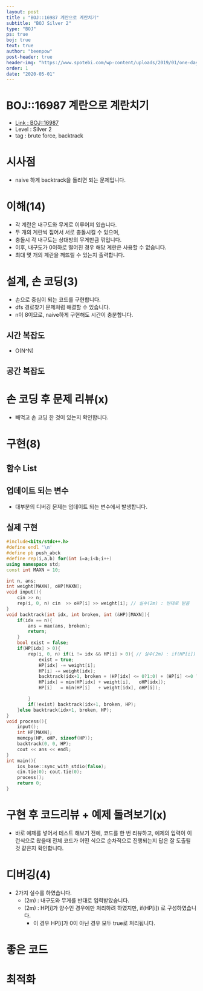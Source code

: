 ```yaml
---
layout: post
title : "BOJ::16987 계란으로 계란치기"
subtitle: "BOJ Silver 2"
type: "BOJ"
ps: true
boj: true
text: true
author: "beenpow"
post-header: true
header-img: "https://www.spotebi.com/wp-content/uploads/2019/01/one-day-day-one-workout-motivation-spotebi.jpg"
order: 1
date: "2020-05-01"
---
```

# BOJ::16987 계란으로 계란치기
- [Link : BOJ::16987](https://www.acmicpc.net/problem/16987)
- Level : Silver 2
- tag : brute force, backtrack

# 시사점
- naive 하게 backtrack을 돌리면 되는 문제입니다.

# 이해(14)
- 각 계란은 내구도와 무게로 이루어져 있습니다.
- 두 개의 계란씩 집어서 서로 충돌시킬 수 있으며,
- 충돌시 각 내구도는 상대방의 무게만큼 깎입니다.
- 이후, 내구도가 0이하로 떨어진 경우 해당 계란은 사용할 수 없습니다.
- 최대 몇 개의 계란을 깨뜨릴 수 있는지 출력합니다.

# 설계, 손 코딩(3)
- 손으로 중심이 되는 코드를 구현합니다.
- dfs 경로찾기 문제처럼 해결할 수 있습니다.
- n이 8이므로, naive하게 구현해도 시간이 충분합니다.

## 시간 복잡도
- O(N^N) 

## 공간 복잡도

# 손 코딩 후 문제 리뷰(x)
- 빼먹고 손 코딩 한 것이 있는지 확인합니다.

# 구현(8)

## 함수 List 

## 업데이트 되는 변수
- 대부분의 디버깅 문제는 업데이트 되는 변수에서 발생합니다.

## 실제 구현 

```cpp
#include<bits/stdc++.h>
#define endl '\n'
#define pb push_abck
#define rep(i,a,b) for(int i=a;i<b;i++)
using namespace std;
const int MAXN = 10;

int n, ans;
int weight[MAXN], oHP[MAXN];
void input(){
    cin >> n;
    rep(i, 0, n) cin  >> oHP[i] >> weight[i]; // 실수(2m) : 반대로 받음
}
void backtrack(int idx, int broken, int (&HP)[MAXN]){
    if(idx == n){
        ans = max(ans, broken);
        return;
    }
    bool exist = false;
    if(HP[idx] > 0){
        rep(i, 0, n) if(i != idx && HP[i] > 0){ // 실수(2m) : if(HP[i]) 는 음수, 양수 모두인 경우에 true가 된다.
            exist = true;
            HP[idx] -= weight[i];
            HP[i] -= weight[idx];
            backtrack(idx+1, broken + (HP[idx] <= 0?1:0) + (HP[i] <=0 ?1:0), HP);
            HP[idx] = min(HP[idx] + weight[i],   oHP[idx]);
            HP[i]   = min(HP[i]   + weight[idx], oHP[i]);

        }
        if(!exist) backtrack(idx+1, broken, HP);
    }else backtrack(idx+1, broken, HP);
}
void process(){
    input();
    int HP[MAXN];
    memcpy(HP, oHP, sizeof(HP));
    backtrack(0, 0, HP);
    cout << ans << endl;
}
int main(){
    ios_base::sync_with_stdio(false);
    cin.tie(0); cout.tie(0);
    process();
    return 0;
}
```

# 구현 후 코드리뷰 + 예제 돌려보기(x)
- 바로 예제를 넣어서 테스트 해보기 전에, 코드를 한 번 리뷰하고, 예제의 입력이 이런식으로 왔을때
  전체 코드가 어떤 식으로 순차적으로 진행되는지 답은 잘 도출될 것 같은지 확인합니다.

# 디버깅(4)
- 2가지 실수를 하였습니다.
  - (2m) : 내구도와 무게를 반대로 입력받았습니다.
  - (2m) : HP[i]가 양수인 경우에만 처리하려 하였지만, if(HP[i]) 로 구성하였습니다.
    - 이 경우 HP[i]가 0이 아닌 경우 모두 true로 처리됩니다.

# 좋은 코드

# 최적화
